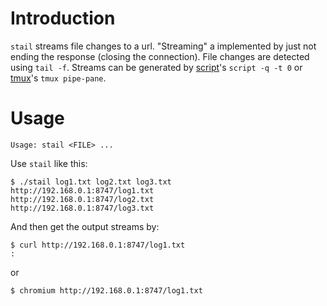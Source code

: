 # Introduction

`stail` streams file changes to a url. "Streaming" a implemented by just not
ending the response (closing the connection). File changes are detected using
`tail -f`. Streams can be generated by
[script](http://www.unix.com/man-page/FreeBSD/1/script/)'s `script -q -t 0` or
[tmux](http://tmux.sourceforge.net/)'s `tmux pipe-pane`.

# Usage

    Usage: stail <FILE> ...

Use `stail` like this:

    $ ./stail log1.txt log2.txt log3.txt
    http://192.168.0.1:8747/log1.txt
    http://192.168.0.1:8747/log2.txt
    http://192.168.0.1:8747/log3.txt
    
And then get the output streams by:

    $ curl http://192.168.0.1:8747/log1.txt
    :

or

    $ chromium http://192.168.0.1:8747/log1.txt
